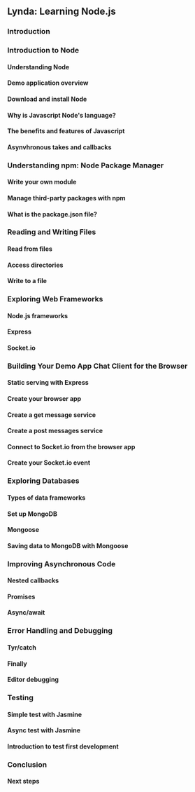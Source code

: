 
## Lynda: Learning Node.js

### Introduction

####

### Introduction to Node

#### Understanding Node

#### Demo application overview

#### Download and install Node

#### Why is Javascript Node's language?

#### The benefits and features of Javascript

#### Asynvhronous takes and callbacks

### Understanding npm: Node Package Manager

#### Write your own module

#### Manage third-party packages with npm

#### What is the package.json file?

### Reading and Writing Files

#### Read from files

#### Access directories

#### Write to a file

### Exploring Web Frameworks

#### Node.js frameworks

#### Express

#### Socket.io

### Building Your Demo App Chat Client for the Browser

#### Static serving with Express

#### Create your browser app

#### Create a get message service

#### Create a post messages service

#### Connect to Socket.io from the browser app

#### Create your Socket.io event

### Exploring Databases

#### Types of data frameworks

#### Set up MongoDB

#### Mongoose

#### Saving data to MongoDB with Mongoose

### Improving Asynchronous Code

#### Nested callbacks

#### Promises

#### Async/await

### Error Handling and Debugging

#### Tyr/catch

#### Finally

#### Editor debugging

### Testing

#### Simple test with Jasmine

#### Async test with Jasmine

#### Introduction to test first development

### Conclusion

#### Next steps
